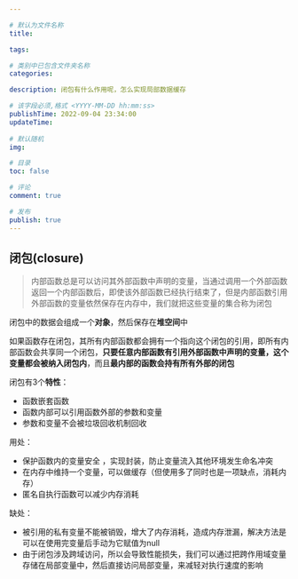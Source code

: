 ```yaml
---

# 默认为文件名称
title: 

tags:

# 类别中已包含文件夹名称
categories:

description: 闭包有什么作用呢，怎么实现局部数据缓存

# 该字段必须,格式 <YYYY-MM-DD hh:mm:ss>
publishTime: 2022-09-04 23:34:00
updateTime:
 
# 默认随机
img: 

# 目录
toc: false

# 评论
comment: true

# 发布
publish: true
---
```


## 闭包(closure)

> 内部函数总是可以访问其外部函数中声明的变量，当通过调用一个外部函数返回一个内部函数后，即使该外部函数已经执行结束了，但是内部函数引用外部函数的变量依然保存在内存中，我们就把这些变量的集合称为闭包

闭包中的数据会组成一个**对象**，然后保存在**堆空间**中

如果函数存在闭包，其所有内部函数都会拥有一个指向这个闭包的引用，即所有内部函数会共享同一个闭包，**只要任意内部函数有引用外部函数中声明的变量，这个变量都会被纳入闭包内**，而且**最内部的函数会持有所有外部的闭包**



闭包有3个**特性**：

- 函数嵌套函数
- 函数内部可以引用函数外部的参数和变量
- 参数和变量不会被垃圾回收机制回收



用处：

- 保护函数内的变量安全 ，实现封装，防止变量流入其他环境发生命名冲突
- 在内存中维持一个变量，可以做缓存（但使用多了同时也是一项缺点，消耗内存）
- 匿名自执行函数可以减少内存消耗



缺处：

- 被引用的私有变量不能被销毁，增大了内存消耗，造成内存泄漏，解决方法是可以在使用完变量后手动为它赋值为null
- 由于闭包涉及跨域访问，所以会导致性能损失，我们可以通过把跨作用域变量存储在局部变量中，然后直接访问局部变量，来减轻对执行速度的影响

















